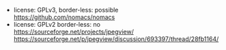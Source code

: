 - license: GPLv3, border-less: possible https://github.com/nomacs/nomacs
- license: GPLv2  border-less: no https://sourceforge.net/projects/jpegview/ https://sourceforge.net/p/jpegview/discussion/693397/thread/28fb1164/
